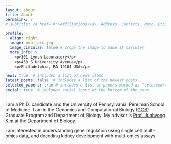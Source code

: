 ```yaml
---
layout: about
title: About
permalink: /
# subtitle: <a href='#'>Affiliations</a>. Address. Contacts. Moto. Etc.

profile:
  align: right
  image: prof_pic.jpg
  image_circular: false # crops the image to make it circular
  more_info: >
    <p>301 Lynch Laboratory</p>
    <p>433 S University Avenue</p>
    <p>Philadelphia, PA 19104 USA</p>

news: true  # includes a list of news items
latest_posts: false  # includes a list of the newest posts
selected_papers: true # includes a list of papers marked as "selected={true}"
social: true  # includes social icons at the bottom of the page
---
```


I am a Ph.D. candidate and the University of Pennsylvania, Perelman School of Medicine. I am in the Genomics and Computational Biology ([GCB](https://www.med.upenn.edu/gcb/)) Graduate Program and Department of Biology. My advisor is [Prof. Junhyong Kim](https://kim.bio.upenn.edu/) at the Department of Biology. 

I am interested in understanding gene regulation using single cell multi-omics data, and decoding kidney development with multi-omics assays. 